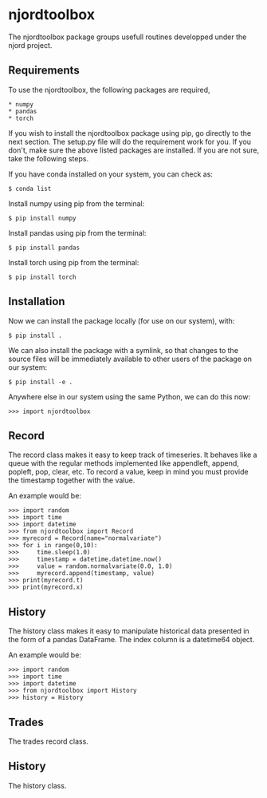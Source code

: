 # njordtoolbox

The njordtoolbox package groups usefull routines developped under the njord project.

## Requirements

To use the njordtoolbox, the following packages are required,

    * numpy
    * pandas
    * torch

If you wish to install the njordtoolbox package using pip, go directly to the next section. The setup.py file will do the requirement work for you. 
If you don't, make sure the above listed packages are installed. If you are not sure, take the following steps.

If you have conda installed on your system, you can check as:

    $ conda list

Install numpy using pip from the terminal:

	$ pip install numpy

Install pandas using pip from the terminal:

	$ pip install pandas

Install torch using pip from the terminal:

    $ pip install torch

## Installation

Now we can install the package locally (for use on our system), with:

    $ pip install .

We can also install the package with a symlink, so that changes to the source files will be immediately available to other users of the package on our system:

    $ pip install -e .

Anywhere else in our system using the same Python, we can do this now:

```
>>> import njordtoolbox
```

## Record

The record class makes it easy to keep track of timeseries. 
It behaves like a queue with the regular methods implemented 
like appendleft, append, popleft, pop, clear, etc. 
To record a value, keep in mind you must provide the timestamp together with the value. 

An example would be:

```
>>> import random
>>> import time
>>> import datetime
>>> from njordtoolbox import Record
>>> myrecord = Record(name="normalvariate")
>>> for i in range(0,10):
>>>     time.sleep(1.0)
>>>     timestamp = datetime.datetime.now()
>>>     value = random.normalvariate(0.0, 1.0)
>>>     myrecord.append(timestamp, value)
>>> print(myrecord.t)
>>> print(myrecord.x)
```

## History

The history class makes it easy to manipulate historical data presented in the form of a pandas DataFrame. The index column is a datetime64 object. 

An example would be:

```
>>> import random
>>> import time
>>> import datetime
>>> from njordtoolbox import History
>>> history = History

```

## Trades

The trades record class.

## History

The history class.
